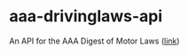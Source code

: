 # aaa-drivinglaws-api
An API for the AAA Digest of Motor Laws ([link](http://aaa-drivinglaws-api.herokuapp.com/ "URL"))
